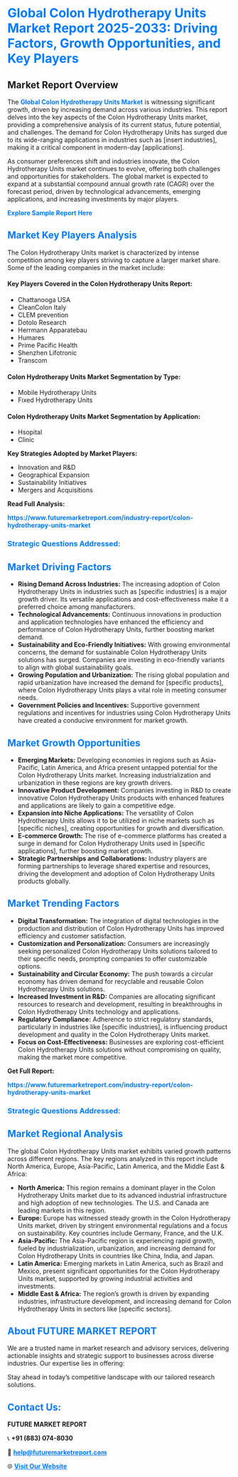 <h1 style="color: #007BFF;">Global Colon Hydrotherapy Units Market Report 2025-2033: Driving Factors, Growth Opportunities, and Key Players</h1>

<section id="overview">
<h2>Market Report Overview</h2>
<p>The <a href="https://www.futuremarketreport.com/industry-report/colon-hydrotherapy-units-market" style="color: #007BFF; text-decoration: none;"><strong>Global Colon Hydrotherapy Units Market</strong></a> is witnessing significant growth, driven by increasing demand across various industries. This report delves into the key aspects of the Colon Hydrotherapy Units market, providing a comprehensive analysis of its current status, future potential, and challenges. The demand for Colon Hydrotherapy Units has surged due to its wide-ranging applications in industries such as [insert industries], making it a critical component in modern-day [applications].</p>
<p>As consumer preferences shift and industries innovate, the Colon Hydrotherapy Units market continues to evolve, offering both challenges and opportunities for stakeholders. The global market is expected to expand at a substantial compound annual growth rate (CAGR) over the forecast period, driven by technological advancements, emerging applications, and increasing investments by major players.</p>
</section>

<section id="overview">
<p><a href="https://www.futuremarketreport.com/request-sample/reportId=55720" style="color: #007BFF; text-decoration: none;"><strong>Explore Sample Report Here</strong></a></p>
</section>

<section id="key-players">
<h2 style="color: #007BFF;">Market Key Players Analysis</h2>
<p>The Colon Hydrotherapy Units market is characterized by intense competition among key players striving to capture a larger market share. Some of the leading companies in the market include:</p>
<h4>Key Players Covered in the Colon Hydrotherapy Units Report:</h4>
<ul><li>Chattanooga USA</li><li>CleanColon Italy</li><li>CLEM prevention</li><li>Dotolo Research</li><li>Herrmann Apparatebau</li><li>Humares</li><li>Prime Pacific Health</li><li>Shenzhen Lifotronic</li><li>Transcom</li></ul>
<h4>Colon Hydrotherapy Units Market Segmentation by Type:</h4>
<ul><li>Mobile Hydrotherapy Units</li><li>Fixed Hydrotherapy Units</li></ul>

<h4>Colon Hydrotherapy Units Market Segmentation by Application:</h4>
<ul><li>Hsopital</li><li>Clinic</li></ul>
<p><strong>Key Strategies Adopted by Market Players:</strong></p>
<ul>
<li>Innovation and R&D</li>
<li>Geographical Expansion</li>
<li>Sustainability Initiatives</li>
<li>Mergers and Acquisitions</li>
</ul>
</section>

<section>
<p><strong>Read Full Analysis: </strong></p><a href="https://www.futuremarketreport.com/industry-report/colon-hydrotherapy-units-market" style="color: #007BFF; text-decoration: none;"><strong>https://www.futuremarketreport.com/industry-report/colon-hydrotherapy-units-market</strong></a>
<h3 style="color: #007BFF;">Strategic Questions Addressed:</h3>
</section>

<section id="driving-factors">
<h2 style="color: #007BFF;">Market Driving Factors</h2>
<ul>
<li><strong>Rising Demand Across Industries:</strong> The increasing adoption of Colon Hydrotherapy Units in industries such as [specific industries] is a major growth driver. Its versatile applications and cost-effectiveness make it a preferred choice among manufacturers.</li>
<li><strong>Technological Advancements:</strong> Continuous innovations in production and application technologies have enhanced the efficiency and performance of Colon Hydrotherapy Units, further boosting market demand.</li>
<li><strong>Sustainability and Eco-Friendly Initiatives:</strong> With growing environmental concerns, the demand for sustainable Colon Hydrotherapy Units solutions has surged. Companies are investing in eco-friendly variants to align with global sustainability goals.</li>
<li><strong>Growing Population and Urbanization:</strong> The rising global population and rapid urbanization have increased the demand for [specific products], where Colon Hydrotherapy Units plays a vital role in meeting consumer needs.</li>
<li><strong>Government Policies and Incentives:</strong> Supportive government regulations and incentives for industries using Colon Hydrotherapy Units have created a conducive environment for market growth.</li>
</ul>
</section>

<section id="growth-opportunities">
<h2 style="color: #007BFF;">Market Growth Opportunities</h2>
<ul>
<li><strong>Emerging Markets:</strong> Developing economies in regions such as Asia-Pacific, Latin America, and Africa present untapped potential for the Colon Hydrotherapy Units market. Increasing industrialization and urbanization in these regions are key growth drivers.</li>
<li><strong>Innovative Product Development:</strong> Companies investing in R&D to create innovative Colon Hydrotherapy Units products with enhanced features and applications are likely to gain a competitive edge.</li>
<li><strong>Expansion into Niche Applications:</strong> The versatility of Colon Hydrotherapy Units allows it to be utilized in niche markets such as [specific niches], creating opportunities for growth and diversification.</li>
<li><strong>E-commerce Growth:</strong> The rise of e-commerce platforms has created a surge in demand for Colon Hydrotherapy Units used in [specific applications], further boosting market growth.</li>
<li><strong>Strategic Partnerships and Collaborations:</strong> Industry players are forming partnerships to leverage shared expertise and resources, driving the development and adoption of Colon Hydrotherapy Units products globally.</li>
</ul>
</section>

<section id="trending-factors">
<h2 style="color: #007BFF;">Market Trending Factors</h2>
<ul>
<li><strong>Digital Transformation:</strong> The integration of digital technologies in the production and distribution of Colon Hydrotherapy Units has improved efficiency and customer satisfaction.</li>
<li><strong>Customization and Personalization:</strong> Consumers are increasingly seeking personalized Colon Hydrotherapy Units solutions tailored to their specific needs, prompting companies to offer customizable options.</li>
<li><strong>Sustainability and Circular Economy:</strong> The push towards a circular economy has driven demand for recyclable and reusable Colon Hydrotherapy Units solutions.</li>
<li><strong>Increased Investment in R&D:</strong> Companies are allocating significant resources to research and development, resulting in breakthroughs in Colon Hydrotherapy Units technology and applications.</li>
<li><strong>Regulatory Compliance:</strong> Adherence to strict regulatory standards, particularly in industries like [specific industries], is influencing product development and quality in the Colon Hydrotherapy Units market.</li>
<li><strong>Focus on Cost-Effectiveness:</strong> Businesses are exploring cost-efficient Colon Hydrotherapy Units solutions without compromising on quality, making the market more competitive.</li>
</ul>
</section>

<section>
<p><strong>Get Full Report: </strong></p><a href="https://www.futuremarketreport.com/industry-report/colon-hydrotherapy-units-market" style="color: #007BFF; text-decoration: none;"><strong>https://www.futuremarketreport.com/industry-report/colon-hydrotherapy-units-market</strong></a>
<h3 style="color: #007BFF;">Strategic Questions Addressed:</h3>
</section>


<section id="regional-analysis">
<h2 style="color: #007BFF;">Market Regional Analysis</h2>
<p>The global Colon Hydrotherapy Units market exhibits varied growth patterns across different regions. The key regions analyzed in this report include North America, Europe, Asia-Pacific, Latin America, and the Middle East & Africa:</p>
<ul>
<li><strong>North America:</strong> This region remains a dominant player in the Colon Hydrotherapy Units market due to its advanced industrial infrastructure and high adoption of new technologies. The U.S. and Canada are leading markets in this region.</li>
<li><strong>Europe:</strong> Europe has witnessed steady growth in the Colon Hydrotherapy Units market, driven by stringent environmental regulations and a focus on sustainability. Key countries include Germany, France, and the U.K.</li>
<li><strong>Asia-Pacific:</strong> The Asia-Pacific region is experiencing rapid growth, fueled by industrialization, urbanization, and increasing demand for Colon Hydrotherapy Units in countries like China, India, and Japan.</li>
<li><strong>Latin America:</strong> Emerging markets in Latin America, such as Brazil and Mexico, present significant opportunities for the Colon Hydrotherapy Units market, supported by growing industrial activities and investments.</li>
<li><strong>Middle East & Africa:</strong> The region’s growth is driven by expanding industries, infrastructure development, and increasing demand for Colon Hydrotherapy Units in sectors like [specific sectors].</li>
</ul>
</section>

<footer>
<h2 style="color: #007BFF;">About FUTURE MARKET REPORT</h2>
<p>We are a trusted name in market research and advisory services, delivering actionable insights and strategic support to businesses across diverse industries. Our expertise lies in offering:</p>

<p>Stay ahead in today’s competitive landscape with our tailored research solutions.</p>

<h2 style="color: #007BFF;">Contact Us:</h2>
<p><strong>FUTURE MARKET REPORT</strong></p>
<p>📞 <strong>+91 (883) 074-8030</strong></p>
<p>📧 <strong><a href="mailto:help@futuremarketreport.com" style="color: #007BFF;">help@futuremarketreport.com</a></strong></p>
<p>🌐 <strong><a href="https://www.futuremarketreport.com/" style="color: #007BFF;">Visit Our Website</a></strong></p>
</footer>